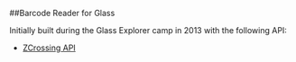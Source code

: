 ##Barcode Reader for Glass

Initially built during the Glass Explorer camp in 2013 with the following API:

* [ZCrossing API](https://github.com/zxing/zxing)

